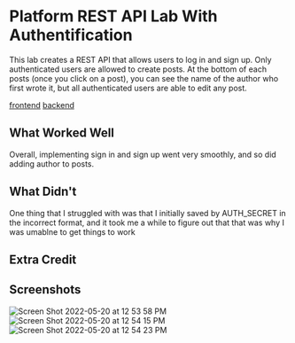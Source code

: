 
# Platform REST API Lab With Authentification

This lab creates a REST API that allows users to log in and sign up. Only authenticated users are allowed to create posts. At the bottom of each posts (once you click on a post), you can see the name of the author who first wrote it, but all authenticated users are able to edit any post. 

[frontend](https://imaginative-dodol-7b5964.netlify.app)
[backend](https://platform-rest-api-withauth.onrender.com)

## What Worked Well

Overall, implementing sign in and sign up went very smoothly, and so did adding author to posts. 

## What Didn't

One thing that I struggled with was that I initially saved by AUTH_SECRET in the incorrect format, and it took me a while to figure out that that was why I was umablne to get things to work

## Extra Credit

## Screenshots

![Screen Shot 2022-05-20 at 12 53 58 PM](https://user-images.githubusercontent.com/70060547/169576514-524f334a-f253-47d1-b9b7-5e11ce4ce664.png)
![Screen Shot 2022-05-20 at 12 54 15 PM](https://user-images.githubusercontent.com/70060547/169576518-3cb7d130-643e-44e6-946c-ad846f6ff6e0.png)
![Screen Shot 2022-05-20 at 12 54 23 PM](https://user-images.githubusercontent.com/70060547/169576520-18a1ecc1-2058-4b6d-9c69-15ec5269e180.png)

